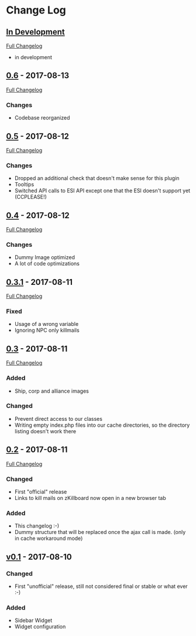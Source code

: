 
# Change Log

## [In Development](https://github.com/ppfeufer/eve-online-killboard-widget)
[Full Changelog](https://github.com/ppfeufer/eve-online-killboard-widget/compare/v0.6...HEAD)
- in development

## [0.6](https://github.com/ppfeufer/eve-online-killboard-widget/releases/tag/v0.6) - 2017-08-13
[Full Changelog](https://github.com/ppfeufer/eve-online-killboard-widget/compare/v0.5...v0.6)
### Changes
- Codebase reorganized

## [0.5](https://github.com/ppfeufer/eve-online-killboard-widget/releases/tag/v0.5) - 2017-08-12
[Full Changelog](https://github.com/ppfeufer/eve-online-killboard-widget/compare/v0.4...v0.5)
### Changes
- Dropped an additional check that doesn't make sense for this plugin
- Tooltips
- Switched API calls to ESI API except one that the ESI doesn't support yet (CCPLEASE!)

## [0.4](https://github.com/ppfeufer/eve-online-killboard-widget/releases/tag/v0.4) - 2017-08-12
[Full Changelog](https://github.com/ppfeufer/eve-online-killboard-widget/compare/v0.3.1...v0.4)
### Changes
- Dummy Image optimized
- A lot of code optimizations

## [0.3.1](https://github.com/ppfeufer/eve-online-killboard-widget/releases/tag/v0.3.1) - 2017-08-11
[Full Changelog](https://github.com/ppfeufer/eve-online-killboard-widget/compare/v0.3...v0.3.1)
### Fixed
- Usage of a wrong variable
- Ignoring NPC only killmails

## [0.3](https://github.com/ppfeufer/eve-online-killboard-widget/releases/tag/v0.3) - 2017-08-11
[Full Changelog](https://github.com/ppfeufer/eve-online-killboard-widget/compare/v0.2...v0.3)
### Added
- Ship, corp and alliance images

### Changed
- Prevent direct access to our classes
- Writing empty index.php files into our cache directories, so the directory listing doesn't work there

## [0.2](https://github.com/ppfeufer/eve-online-killboard-widget/releases/tag/v0.2) - 2017-08-11
[Full Changelog](https://github.com/ppfeufer/eve-online-killboard-widget/compare/v0.1...v0.2)
### Changed
- First "official" release
- Links to kill mails on zKillboard now open in a new browser tab

### Added
- This changelog :-)
- Dummy structure that will be replaced once the ajax call is made. (only in cache workaround mode)

## [v0.1](https://github.com/ppfeufer/eve-online-killboard-widget/releases/tag/v0.1) - 2017-08-10
### Changed
- First "unofficial" release, still not considered final or stable or what ever :-)

### Added
- Sidebar Widget
- Widget configuration
